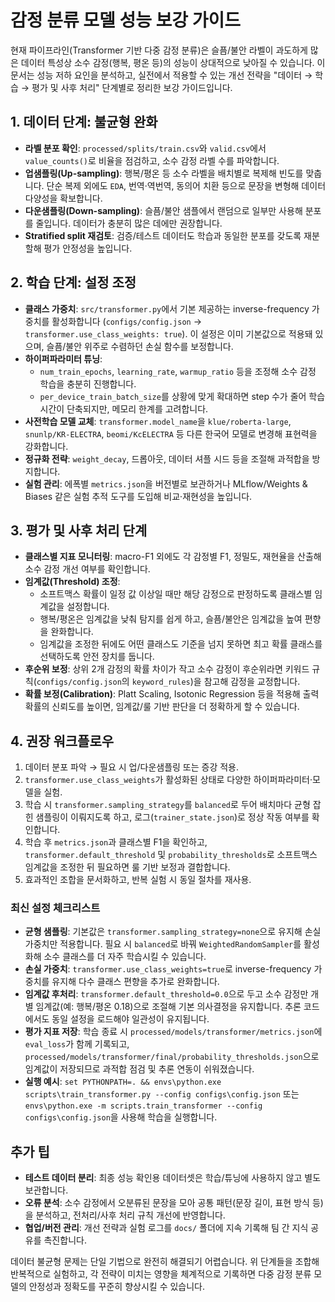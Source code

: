 # 감정 분류 모델 성능 보강 가이드

현재 파이프라인(Transformer 기반 다중 감정 분류)은 슬픔/불안 라벨이 과도하게 많은 데이터 특성상 소수 감정(행복, 평온 등)의 성능이 상대적으로 낮아질 수 있습니다. 이 문서는 성능 저하 요인을 분석하고, 실전에서 적용할 수 있는 개선 전략을 "데이터 → 학습 → 평가 및 사후 처리" 단계별로 정리한 보강 가이드입니다.

## 1. 데이터 단계: 불균형 완화
- **라벨 분포 확인**: `processed/splits/train.csv`와 `valid.csv`에서 `value_counts()`로 비율을 점검하고, 소수 감정 라벨 수를 파악합니다.
- **업샘플링(Up-sampling)**: 행복/평온 등 소수 라벨을 배치별로 복제해 빈도를 맞춥니다. 단순 복제 외에도 `EDA`, 번역·역번역, 동의어 치환 등으로 문장을 변형해 데이터 다양성을 확보합니다.
- **다운샘플링(Down-sampling)**: 슬픔/불안 샘플에서 랜덤으로 일부만 사용해 분포를 줄입니다. 데이터가 충분히 많은 데에만 권장합니다.
- **Stratified split 재검토**: 검증/테스트 데이터도 학습과 동일한 분포를 갖도록 재분할해 평가 안정성을 높입니다.

## 2. 학습 단계: 설정 조정
- **클래스 가중치**: `src/transformer.py`에서 기본 제공하는 inverse-frequency 가중치를 활성화합니다 (`configs/config.json` → `transformer.use_class_weights: true`). 이 설정은 이미 기본값으로 적용돼 있으며, 슬픔/불안 위주로 수렴하던 손실 함수를 보정합니다.
- **하이퍼파라미터 튜닝**:
  - `num_train_epochs`, `learning_rate`, `warmup_ratio` 등을 조정해 소수 감정 학습을 충분히 진행합니다.
  - `per_device_train_batch_size`를 상황에 맞게 확대하면 step 수가 줄어 학습 시간이 단축되지만, 메모리 한계를 고려합니다.
- **사전학습 모델 교체**: `transformer.model_name`을 `klue/roberta-large`, `snunlp/KR-ELECTRA`, `beomi/KcELECTRA` 등 다른 한국어 모델로 변경해 표현력을 강화합니다.
- **정규화 전략**: `weight_decay`, 드롭아웃, 데이터 셔플 시드 등을 조절해 과적합을 방지합니다.
- **실험 관리**: 에폭별 `metrics.json`을 버전별로 보관하거나 MLflow/Weights & Biases 같은 실험 추적 도구를 도입해 비교·재현성을 높입니다.

## 3. 평가 및 사후 처리 단계
- **클래스별 지표 모니터링**: macro-F1 외에도 각 감정별 F1, 정밀도, 재현율을 산출해 소수 감정 개선 여부를 확인합니다.
- **임계값(Threshold) 조정**:
  - 소프트맥스 확률이 일정 값 이상일 때만 해당 감정으로 판정하도록 클래스별 임계값을 설정합니다.
  - 행복/평온은 임계값을 낮춰 탐지를 쉽게 하고, 슬픔/불안은 임계값을 높여 편향을 완화합니다.
  - 임계값을 조정한 뒤에도 어떤 클래스도 기준을 넘지 못하면 최고 확률 클래스를 선택하도록 안전 장치를 둡니다.
- **후순위 보정**: 상위 2개 감정의 확률 차이가 작고 소수 감정이 후순위라면 키워드 규칙(`configs/config.json`의 `keyword_rules`)을 참고해 감정을 교정합니다.
- **확률 보정(Calibration)**: Platt Scaling, Isotonic Regression 등을 적용해 출력 확률의 신뢰도를 높이면, 임계값/룰 기반 판단을 더 정확하게 할 수 있습니다.

## 4. 권장 워크플로우
1. 데이터 분포 파악 → 필요 시 업/다운샘플링 또는 증강 적용.
2. `transformer.use_class_weights`가 활성화된 상태로 다양한 하이퍼파라미터·모델을 실험.
3. 학습 시 `transformer.sampling_strategy`를 `balanced`로 두어 배치마다 균형 잡힌 샘플링이 이뤄지도록 하고, 로그(`trainer_state.json`)로 정상 작동 여부를 확인합니다.
4. 학습 후 `metrics.json`과 클래스별 F1을 확인하고, `transformer.default_threshold` 및 `probability_thresholds`로 소프트맥스 임계값을 조정한 뒤 필요하면 룰 기반 보정과 결합합니다.
5. 효과적인 조합을 문서화하고, 반복 실험 시 동일 절차를 재사용.

### 최신 설정 체크리스트
- **균형 샘플링**: 기본값은 `transformer.sampling_strategy=none`으로 유지해 손실 가중치만 적용합니다. 필요 시 `balanced`로 바꿔 `WeightedRandomSampler`를 활성화해 소수 클래스를 더 자주 학습시킬 수 있습니다.
- **손실 가중치**: `transformer.use_class_weights=true`로 inverse-frequency 가중치를 유지해 다수 클래스 편향을 추가로 완화합니다.
- **임계값 후처리**: `transformer.default_threshold=0.0`으로 두고 소수 감정만 개별 임계값(예: 행복/평온 0.18)으로 조절해 기본 의사결정을 유지합니다. 추론 코드에서도 동일 설정을 로드해야 일관성이 유지됩니다.
- **평가 지표 저장**: 학습 종료 시 `processed/models/transformer/metrics.json`에 `eval_loss`가 함께 기록되고, `processed/models/transformer/final/probability_thresholds.json`으로 임계값이 저장되므로 과적합 점검 및 추론 연동이 쉬워졌습니다.
- **실행 예시**: `set PYTHONPATH=. && envs\python.exe scripts\train_transformer.py --config configs\config.json` 또는 `envs\python.exe -m scripts.train_transformer --config configs\config.json`을 사용해 학습을 실행합니다.

## 추가 팁
- **테스트 데이터 분리**: 최종 성능 확인용 데이터셋은 학습/튜닝에 사용하지 않고 별도 보관합니다.
- **오류 분석**: 소수 감정에서 오분류된 문장을 모아 공통 패턴(문장 길이, 표현 방식 등)을 분석하고, 전처리/사후 처리 규칙 개선에 반영합니다.
- **협업/버전 관리**: 개선 전략과 실험 로그를 `docs/` 폴더에 지속 기록해 팀 간 지식 공유를 촉진합니다.

데이터 불균형 문제는 단일 기법으로 완전히 해결되기 어렵습니다. 위 단계들을 조합해 반복적으로 실험하고, 각 전략이 미치는 영향을 체계적으로 기록하면 다중 감정 분류 모델의 안정성과 정확도를 꾸준히 향상시킬 수 있습니다.
